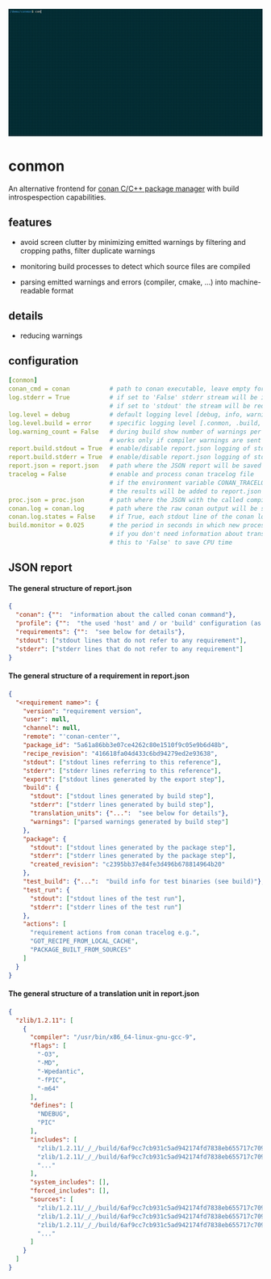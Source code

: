 <p align="center">
  <img src="demo.gif" alt="" />
</p>

# conmon

An alternative frontend for [conan C/C++ package manager](https://github.com/conan-io/conan) with build introspespection capabilities.

## features

* avoid screen clutter by minimizing emitted warnings by filtering and cropping paths, filter duplicate warnings

* monitoring build processes to detect which source files are compiled

* parsing emitted warnings and errors (compiler, cmake, ...) into machine-readable format

## details

* reducing warnings

## configuration

```yaml
[conmon]
conan_cmd = conan           # path to conan executable, leave empty for auto-detection
log.stderr = True           # if set to 'False' stderr stream will be ignored (no logging, no processing)
                            # if set to 'stdout' the stream will be redirected to stdout (analog to 2>&1)
log.level = debug           # default logging level [debug, info, warning, error, critical]
log.level.build = error     # specific logging level [.conmon, .build, .proc, .conan]
log.warning_count = False   # during build show number of warnings per translation unit
                            # works only if compiler warnings are sent to stdout
report.build.stdout = True  # enable/disable report.json logging of stdout stream for build process
report.build.stderr = True  # enable/disable report.json logging of stdout stream for build process
report.json = report.json   # path where the JSON report will be saved
tracelog = False            # enable and process conan tracelog file
                            # if the environment variable CONAN_TRACELOG_FILE is set
                            # the results will be added to report.json
proc.json = proc.json       # path where the JSON with the called compiler processes will be saved
conan.log = conan.log       # path where the raw conan output will be saved
conan.log.states = False    # if True, each stdout line of the conan log file will be prepended with the state name
build.monitor = 0.025       # the period in seconds in which new processes are detected
                            # if you don't need information about translation units you can set
                            # this to 'False' to save CPU time
```

## JSON report

#### The general structure of report.json
```json
{
  "conan": {"":  "information about the called conan command"},
  "profile": {"":  "the used 'host' and / or 'build' configuration (as specified by a profile)"},
  "requirements": {"":  "see below for details"},
  "stdout": ["stdout lines that do not refer to any requirement"],
  "stderr": ["stderr lines that do not refer to any requirement"]
}
```

#### The general structure of a requirement in report.json
```json
{
  "<requirement name>": {
    "version": "requirement version",
    "user": null,
    "channel": null,
    "remote": "'conan-center'",
    "package_id": "5a61a86bb3e07ce4262c80e1510f9c05e9b6d48b",
    "recipe_revision": "416618fa04d433c6bd94279ed2e93638",
    "stdout": ["stdout lines referring to this reference"],
    "stderr": ["stderr lines referring to this reference"],
    "export": ["stdout lines generated by the export step"],
    "build": {
      "stdout": ["stdout lines generated by build step"],
      "stderr": ["stderr lines generated by build step"],
      "translation_units": {"...":  "see below for details"},
      "warnings": ["parsed warnings generated by build step"]
    },
    "package": {
      "stdout": ["stdout lines generated by the package step"],
      "stderr": ["stderr lines generated by the package step"],
      "created_revision": "c2395bb37e84fe3d496b678814964b20"
    },
    "test_build": {"...":  "build info for test binaries (see build)"},
    "test_run": {
      "stdout": ["stdout lines of the test run"],
      "stderr": ["stderr lines of the test run"]
    },
    "actions": [
      "requirement actions from conan tracelog e.g.",
      "GOT_RECIPE_FROM_LOCAL_CACHE",
      "PACKAGE_BUILT_FROM_SOURCES"
    ]
  }
}
```

#### The general structure of a translation unit in report.json
```json
{
  "zlib/1.2.11": [
    {
      "compiler": "/usr/bin/x86_64-linux-gnu-gcc-9",
      "flags": [
        "-O3",
        "-MD",
        "-Wpedantic",
        "-fPIC",
        "-m64"
      ],
      "defines": [
        "NDEBUG",
        "PIC"
      ],
      "includes": [
        "zlib/1.2.11/_/_/build/6af9cc7cb931c5ad942174fd7838eb655717c709/build_subfolder",
        "zlib/1.2.11/_/_/build/6af9cc7cb931c5ad942174fd7838eb655717c709/source_subfolder",
        "..."
      ],
      "system_includes": [],
      "forced_includes": [],
      "sources": [
        "zlib/1.2.11/_/_/build/6af9cc7cb931c5ad942174fd7838eb655717c709/source_subfolder/adler32.c",
        "zlib/1.2.11/_/_/build/6af9cc7cb931c5ad942174fd7838eb655717c709/source_subfolder/compress.c",
        "zlib/1.2.11/_/_/build/6af9cc7cb931c5ad942174fd7838eb655717c709/source_subfolder/crc32.c",
        "..."
      ]
    }
  ]
}
```